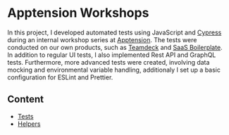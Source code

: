 # Apptension Workshops

In this project, I developed automated tests using JavaScript and [Cypress](https://www.cypress.io/) during an internal workshop series at [Apptension](https://www.apptension.com/). The tests were conducted on our own products, such as [Teamdeck](https://teamdeck.io/) and [SaaS Boilerplate](https://www.apptension.com/saas-boilerplate). In addition to regular UI tests, I also implemented Rest API and GraphQL tests. Furthermore, more advanced tests were created, involving data mocking and environmental variable handling, additionaly I set up a basic configuration for ESLint and Prettier.

## Content
* [Tests](https://github.com/jakubrylko/apptension-workshops/tree/main/cypress/e2e) 
* [Helpers](https://github.com/jakubrylko/apptension-workshops/tree/main/cypress/support)
